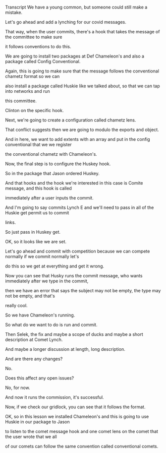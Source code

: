 Transcript
We have a young common, but someone could still make a mistake.

Let's go ahead and add a lynching for our covid messages.

That way, when the user commits, there's a hook that takes the message of the committee to make sure

it follows conventions to do this.

We are going to install two packages at Def Chameleon's and also a package called Config Conventional.

Again, this is going to make sure that the message follows the conventional chametz format so we can

also install a package called Huskie like we talked about, so that we can tap into networks and run

this committee.

Clinton on the specific hook.

Next, we're going to create a configuration called chametz lens.

That conflict suggests then we are going to modulo the exports and object.

And in here, we want to add extents with an array and put in the config conventional that we we register

the conventional chametz with Chameleon's.

Now, the final step is to configure the Huskey hook.

So in the package that Jason ordered Huskey.

And that hooks and the hook we're interested in this case is Comite message, and this hook is called

immediately after a user inputs the commit.

And I'm going to say commits Lynch E and we'll need to pass in all of the Huskie get permit us to commit

links.

So just pass in Huskey get.

OK, so it looks like we are set.

Let's go ahead and commit with competition because we can compete normally if we commit normally let's

do this so we get at everything and get it wrong.

Now you can see that Husky runs the commit message, who wants immediately after we type in the commit,

then we have an error that says the subject may not be empty, the type may not be empty, and that's

really cool.

So we have Chameleon's running.

So what do we want to do is run and commit.

Then Selek, the fix and maybe a scope of ducks and maybe a short description at Comet Lynch.

And maybe a longer discussion at length, long description.

And are there any changes?

No.

Does this affect any open issues?

No, for now.

And now it runs the commission, it's successful.

Now, if we check our gridlock, you can see that it follows the format.

OK, so in this lesson we installed Chameleon's and this is going to use Huskie in our package to Jason

to listen to the comet message hook and one comet lens on the comet that the user wrote that we all

of our comets can follow the same convention called conventional comets.
